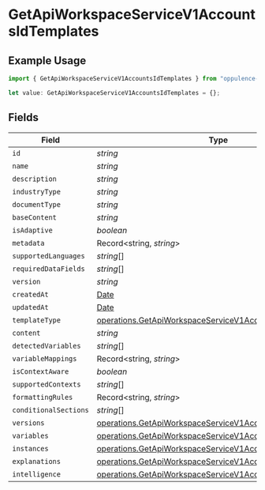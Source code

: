 # GetApiWorkspaceServiceV1AccountsIdTemplates

## Example Usage

```typescript
import { GetApiWorkspaceServiceV1AccountsIdTemplates } from "oppulence-backend-sdk/models/operations";

let value: GetApiWorkspaceServiceV1AccountsIdTemplates = {};
```

## Fields

| Field                                                                                                                                    | Type                                                                                                                                     | Required                                                                                                                                 | Description                                                                                                                              |
| ---------------------------------------------------------------------------------------------------------------------------------------- | ---------------------------------------------------------------------------------------------------------------------------------------- | ---------------------------------------------------------------------------------------------------------------------------------------- | ---------------------------------------------------------------------------------------------------------------------------------------- |
| `id`                                                                                                                                     | *string*                                                                                                                                 | :heavy_minus_sign:                                                                                                                       | N/A                                                                                                                                      |
| `name`                                                                                                                                   | *string*                                                                                                                                 | :heavy_minus_sign:                                                                                                                       | N/A                                                                                                                                      |
| `description`                                                                                                                            | *string*                                                                                                                                 | :heavy_minus_sign:                                                                                                                       | N/A                                                                                                                                      |
| `industryType`                                                                                                                           | *string*                                                                                                                                 | :heavy_minus_sign:                                                                                                                       | N/A                                                                                                                                      |
| `documentType`                                                                                                                           | *string*                                                                                                                                 | :heavy_minus_sign:                                                                                                                       | N/A                                                                                                                                      |
| `baseContent`                                                                                                                            | *string*                                                                                                                                 | :heavy_minus_sign:                                                                                                                       | N/A                                                                                                                                      |
| `isAdaptive`                                                                                                                             | *boolean*                                                                                                                                | :heavy_minus_sign:                                                                                                                       | N/A                                                                                                                                      |
| `metadata`                                                                                                                               | Record<string, *string*>                                                                                                                 | :heavy_minus_sign:                                                                                                                       | N/A                                                                                                                                      |
| `supportedLanguages`                                                                                                                     | *string*[]                                                                                                                               | :heavy_minus_sign:                                                                                                                       | N/A                                                                                                                                      |
| `requiredDataFields`                                                                                                                     | *string*[]                                                                                                                               | :heavy_minus_sign:                                                                                                                       | N/A                                                                                                                                      |
| `version`                                                                                                                                | *string*                                                                                                                                 | :heavy_minus_sign:                                                                                                                       | N/A                                                                                                                                      |
| `createdAt`                                                                                                                              | [Date](https://developer.mozilla.org/en-US/docs/Web/JavaScript/Reference/Global_Objects/Date)                                            | :heavy_minus_sign:                                                                                                                       | N/A                                                                                                                                      |
| `updatedAt`                                                                                                                              | [Date](https://developer.mozilla.org/en-US/docs/Web/JavaScript/Reference/Global_Objects/Date)                                            | :heavy_minus_sign:                                                                                                                       | N/A                                                                                                                                      |
| `templateType`                                                                                                                           | [operations.GetApiWorkspaceServiceV1AccountsIdTemplateType](../../models/operations/getapiworkspaceservicev1accountsidtemplatetype.md)   | :heavy_minus_sign:                                                                                                                       | N/A                                                                                                                                      |
| `content`                                                                                                                                | *string*                                                                                                                                 | :heavy_minus_sign:                                                                                                                       | N/A                                                                                                                                      |
| `detectedVariables`                                                                                                                      | *string*[]                                                                                                                               | :heavy_minus_sign:                                                                                                                       | N/A                                                                                                                                      |
| `variableMappings`                                                                                                                       | Record<string, *string*>                                                                                                                 | :heavy_minus_sign:                                                                                                                       | N/A                                                                                                                                      |
| `isContextAware`                                                                                                                         | *boolean*                                                                                                                                | :heavy_minus_sign:                                                                                                                       | N/A                                                                                                                                      |
| `supportedContexts`                                                                                                                      | *string*[]                                                                                                                               | :heavy_minus_sign:                                                                                                                       | N/A                                                                                                                                      |
| `formattingRules`                                                                                                                        | Record<string, *string*>                                                                                                                 | :heavy_minus_sign:                                                                                                                       | N/A                                                                                                                                      |
| `conditionalSections`                                                                                                                    | *string*[]                                                                                                                               | :heavy_minus_sign:                                                                                                                       | N/A                                                                                                                                      |
| `versions`                                                                                                                               | [operations.GetApiWorkspaceServiceV1AccountsIdVersions](../../models/operations/getapiworkspaceservicev1accountsidversions.md)[]         | :heavy_minus_sign:                                                                                                                       | N/A                                                                                                                                      |
| `variables`                                                                                                                              | [operations.GetApiWorkspaceServiceV1AccountsIdVariables](../../models/operations/getapiworkspaceservicev1accountsidvariables.md)[]       | :heavy_minus_sign:                                                                                                                       | N/A                                                                                                                                      |
| `instances`                                                                                                                              | [operations.GetApiWorkspaceServiceV1AccountsIdInstances](../../models/operations/getapiworkspaceservicev1accountsidinstances.md)[]       | :heavy_minus_sign:                                                                                                                       | N/A                                                                                                                                      |
| `explanations`                                                                                                                           | [operations.GetApiWorkspaceServiceV1AccountsIdExplanations](../../models/operations/getapiworkspaceservicev1accountsidexplanations.md)[] | :heavy_minus_sign:                                                                                                                       | N/A                                                                                                                                      |
| `intelligence`                                                                                                                           | [operations.GetApiWorkspaceServiceV1AccountsIdIntelligence](../../models/operations/getapiworkspaceservicev1accountsidintelligence.md)[] | :heavy_minus_sign:                                                                                                                       | N/A                                                                                                                                      |